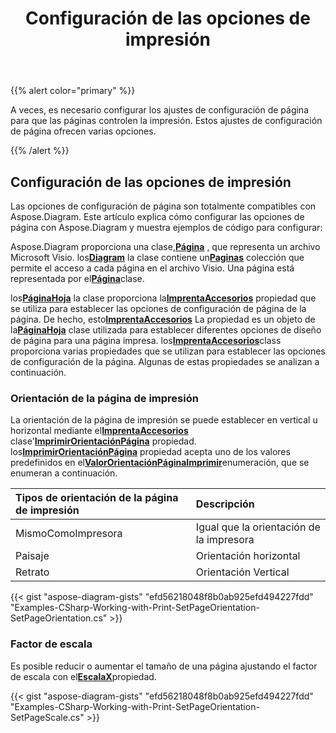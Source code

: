 ﻿---
title: Configuración de las opciones de impresión
type: docs
weight: 10
url: /es/net/setting-print-options/
description: Esta sección explica cómo configurar las opciones de impresión con Aspose.Diagram.
---
{{% alert color="primary" %}}

A veces, es necesario configurar los ajustes de configuración de página para que las páginas controlen la impresión. Estos ajustes de configuración de página ofrecen varias opciones.

{{% /alert %}}

## **Configuración de las opciones de impresión**

Las opciones de configuración de página son totalmente compatibles con Aspose.Diagram. Este artículo explica cómo configurar las opciones de página con Aspose.Diagram y muestra ejemplos de código para configurar:

 Aspose.Diagram proporciona una clase,[**Página**](https://reference.aspose.com/diagram/net/aspose.diagram/page) , que representa un archivo Microsoft Visio. los[**Diagram**](https://reference.aspose.com/diagram/net/aspose.diagram/page) la clase contiene un[**Paginas**](https://reference.aspose.com/diagram/net/aspose.diagram/pagecollection) colección que permite el acceso a cada página en el archivo Visio. Una página está representada por el[**Página**](https://reference.aspose.com/diagram/net/aspose.diagram/page)clase.

 los[**PáginaHoja**](https://reference.aspose.com/diagram/net/aspose.diagram/pagesheet) la clase proporciona la[**ImprentaAccesorios**](https://reference.aspose.com/diagram/net/aspose.diagram/pagesheet/properties/printprops) propiedad que se utiliza para establecer las opciones de configuración de página de la página. De hecho, esto[**ImprentaAccesorios**](https://reference.aspose.com/diagram/net/aspose.diagram/pagesheet/properties/printprops) La propiedad es un objeto de la[**PáginaHoja**](https://reference.aspose.com/diagram/net/aspose.diagram/pagesheet) clase utilizada para establecer diferentes opciones de diseño de página para una página impresa. los[**ImprentaAccesorios**](https://reference.aspose.com/diagram/net/aspose.diagram/pagesheet/properties/printprops)class proporciona varias propiedades que se utilizan para establecer las opciones de configuración de la página. Algunas de estas propiedades se analizan a continuación.

### **Orientación de la página de impresión**

 La orientación de la página de impresión se puede establecer en vertical u horizontal mediante el[**ImprentaAccesorios**](https://reference.aspose.com/diagram/net/aspose.diagram/pagesheet/properties/printprops) clase'[**ImprimirOrientaciónPágina**](https://reference.aspose.com/diagram/net/aspose.diagram/printprops/properties/printpageorientation) propiedad. los[**ImprimirOrientaciónPágina**](https://reference.aspose.com/diagram/net/aspose.diagram/printprops/properties/printpageorientation) propiedad acepta uno de los valores predefinidos en el[**ValorOrientaciónPáginaImprimir**](https://reference.aspose.com/diagram/net/aspose.diagram/printpageorientationvalue)enumeración, que se enumeran a continuación.

|**Tipos de orientación de la página de impresión**|**Descripción**|
|:- |:- |
|MismoComoImpresora|Igual que la orientación de la impresora|
|Paisaje|Orientación horizontal|
|Retrato|Orientación Vertical|

{{< gist "aspose-diagram-gists" "efd56218048f8b0ab925efd494227fdd" "Examples-CSharp-Working-with-Print-SetPageOrientation-SetPageOrientation.cs" >}}

### **Factor de escala**

 Es posible reducir o aumentar el tamaño de una página ajustando el factor de escala con el[**EscalaX**](https://reference.aspose.com/diagram/net/aspose.diagram/printprops/properties/scalex)propiedad.

{{< gist "aspose-diagram-gists" "efd56218048f8b0ab925efd494227fdd" "Examples-CSharp-Working-with-Print-SetPageOrientation-SetPageScale.cs" >}}

